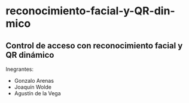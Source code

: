 # reconocimiento-facial-y-QR-din-mico
Control de acceso con reconocimiento facial y QR dinámico
---
Inegrantes:
- Gonzalo Arenas
- Joaquín Wolde
- Agustín de la Vega
